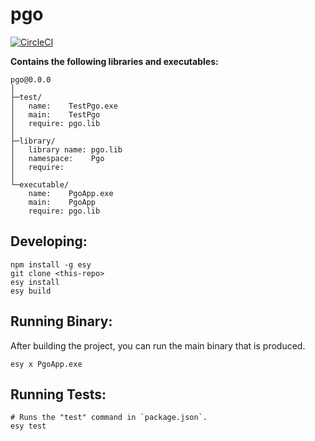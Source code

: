 # pgo


[![CircleCI](https://circleci.com/gh/yourgithubhandle/pgo/tree/master.svg?style=svg)](https://circleci.com/gh/yourgithubhandle/pgo/tree/master)


**Contains the following libraries and executables:**

```
pgo@0.0.0
│
├─test/
│   name:    TestPgo.exe
│   main:    TestPgo
│   require: pgo.lib
│
├─library/
│   library name: pgo.lib
│   namespace:    Pgo
│   require:
│
└─executable/
    name:    PgoApp.exe
    main:    PgoApp
    require: pgo.lib
```

## Developing:

```
npm install -g esy
git clone <this-repo>
esy install
esy build
```

## Running Binary:

After building the project, you can run the main binary that is produced.

```
esy x PgoApp.exe 
```

## Running Tests:

```
# Runs the "test" command in `package.json`.
esy test
```
